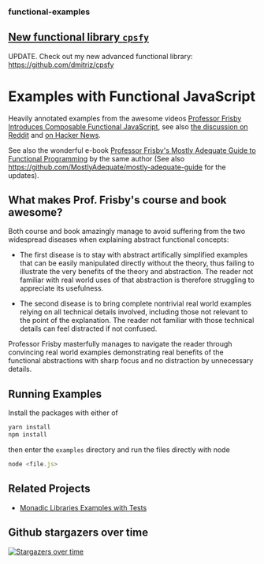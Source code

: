### functional-examples





## [New functional library `cpsfy`](https://github.com/dmitriz/cpsfy)

UPDATE. Check out my new advanced functional library: 
https://github.com/dmitriz/cpsfy

# Examples with Functional JavaScript

Heavily annotated examples from the awesome videos
<a href="https://egghead.io/lessons/javascript-refactoring-imperative-code-to-a-single-composed-expression-using-box">Professor Frisby Introduces Composable Functional JavaScript</a>,
see also <a href="https://www.reddit.com/r/javascript/comments/5hfq6n/100_minutes_of_free_functional_programming/">the discussion on Reddit</a> and <a href="https://news.ycombinator.com/item?id=13167149">on Hacker News</a>.

See also the wonderful e-book <a href="https://drboolean.gitbooks.io/mostly-adequate-guide/content/">
Professor Frisby's Mostly Adequate Guide to Functional Programming</a>
by the same author (See also https://github.com/MostlyAdequate/mostly-adequate-guide for the updates).


## What makes Prof. Frisby's course and book awesome?
Both course and book amazingly manage to avoid suffering from the two widespread diseases when explaining abstract functional concepts: 

- The first disease is to stay with abstract artifically simplified examples that can be easily manipulated 
directly without the theory, thus failing to illustrate the very benefits of the theory and abstraction. 
The reader not familiar with real world uses of that abstraction is therefore struggling to appreciate its usefulness.

- The second disease is to bring complete nontrivial real world examples relying on all technical details involved,
including those not relevant to the point of the explanation. The reader not familiar with those technical details
can feel distracted if not confused.

Professor Frisby masterfully manages to navigate the reader through convincing real world examples
demonstrating real benefits of the functional abstractions with sharp focus and no distraction by unnecessary details.




## Running Examples
Install the packages with either of
```js
yarn install
npm install
```
then enter the `examples` directory and run the files directly with node
```js
node <file.js>
```


## Related Projects
- [Monadic Libraries Examples with Tests](https://github.com/dmitriz/monadic-libraries-examples)


## Github stargazers over time

[![Stargazers over time](https://starcharts.herokuapp.com/dmitriz/functional-examples.svg)](https://starcharts.herokuapp.com/dmitriz/functional-examples)
